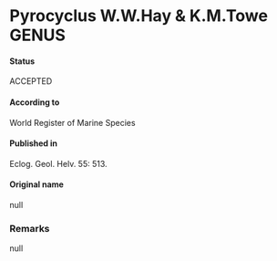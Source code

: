 Pyrocyclus W.W.Hay & K.M.Towe GENUS
=======

#### Status
ACCEPTED

#### According to
World Register of Marine Species

#### Published in
Eclog. Geol. Helv. 55: 513.

#### Original name
null

### Remarks
null